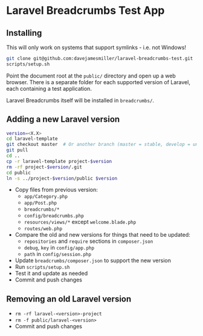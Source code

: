 # Laravel Breadcrumbs Test App

## Installing

This will only work on systems that support symlinks - i.e. not Windows!

```bash
git clone git@github.com:davejamesmiller/laravel-breadcrumbs-test.git
scripts/setup.sh
```

Point the document root at the `public/` directory and open up a web browser. There is a separate folder for each supported version of Laravel, each containing a test application.

Laravel Breadcrumbs itself will be installed in `breadcrumbs/`.

## Adding a new Laravel version

```bash
version=<X.X>
cd laravel-template
git checkout master  # Or another branch (master = stable, develop = unstable, or a version number)
git pull
cd ..
cp -r laravel-template project-$version
rm -rf project-$version/.git
cd public
ln -s ../project-$version/public $version
```

- Copy files from previous version:
    - `app/Category.php`
    - `app/Post.php`
    - `breadcrumbs/*`
    - `config/breadcrumbs.php`
    - `resources/views/*` except `welcome.blade.php`
    - `routes/web.php`
- Compare the old and new versions for things that need to be updated:
    - `repositories` and `require` sections in `composer.json`
    - `debug`, `key` in `config/app.php`
    - `path` in `config/session.php`
- Update `breadcrumbs/composer.json` to support the new version
- Run `scripts/setup.sh`
- Test it and update as needed
- Commit and push changes

## Removing an old Laravel version

- `rm -rf laravel-<version>-project`
- `rm -f public/laravel-<version>`
- Commit and push changes
